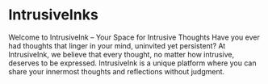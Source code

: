 # IntrusiveInks
Welcome to IntrusiveInk – Your Space for Intrusive Thoughts Have you ever had thoughts that linger in your mind, uninvited yet persistent? At IntrusiveInk, we believe that every thought, no matter how intrusive, deserves to be expressed.  IntrusiveInk is a unique platform where you can share your innermost thoughts and reflections without judgment.
